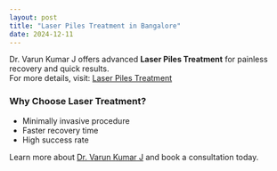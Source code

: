 ```yaml
---
layout: post
title: "Laser Piles Treatment in Bangalore"
date: 2024-12-11
---
```

Dr. Varun Kumar J offers advanced **Laser Piles Treatment** for painless recovery and quick results.  
For more details, visit: [Laser Piles Treatment](https://drvarunkumarj.com/laser-piles-treatment-in-bangalore/)

### Why Choose Laser Treatment?
- Minimally invasive procedure
- Faster recovery time
- High success rate

Learn more about [Dr. Varun Kumar J](https://drvarunkumarj.com/about/) and book a consultation today.
